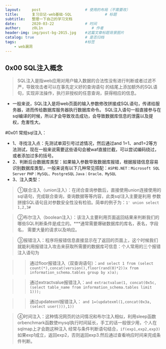 ```yaml
---
layout:     post                    # 使用的布局（不需要改）
title:      复习日记-web基础-SQL               # 标题 
subtitle:   整理一下自己的学习文档
date:       2020-03-22              # 时间
author:     z0L1n                      # 作者
header-img: img/post-bg-2015.jpg    #这篇文章标题背景图片
catalog: true                       # 是否归档
tags:                               #标签
    - web漏洞
---
```


## 0x00 SQL注入概念

> SQL注入是指web应用对用户输入数据的合法性没有进行判断或者过滤不严，导致攻击者可以在事先定义好的查询语句
的结尾上添加额外的SQL语句，实现非法操作，执行非授权的任意查询，获得相应的信息。

- 一般来说，SQL注入是将web页面的输入参数修改拼接成SQL语句，传递给服务器，进而传给数据库服务器执行数据库命令。
SQL注入语句一般直接参与在sql编译的时候，所以才会导致攻击成功，会导致数据库信息的泄露以及提权，危害性大。

#0x01 常规sql注入：
- 1、寻找注入点：先测试单双引号过滤情况，然后通过and 1=1、and1=2等方法测试，现在一般来说需要这些语句会被waf直接拦截，可以尝试编码绕过，
或者添加过多的括号。
- 2、判断后台数据库类型：如果输入参数导致数据库报错，根据报错信息容易识别数据库类型，一般来说有以下几种常见搭配：`ASP和.NET：Microsoft SQL Server`
`PHP：MySQL、PostgreSQL` `Java：Oracle、MySQL`
- 3、注入类型：
> ①联合注入（union注入）：在闭合查询参数后，直接使用union连接使用的sql语句，完成联合查询，查询数据等等内容，此类sql注入主要是利用
参数拼接SQL语句且对参数安全性没有检验。简单的例子为：`1' union select 1,2,3#`

> ②布尔注入（boolean注入）：该注入主要利用页面返回结果来判断我们的哪些SQL判断条件是成立的。***通常需要爆破数据库的库名，表名，字段名，
需要大量的请求以及响应。

> ③报错注入：程序将报错信息直接显示在了返回的页面上，这个时候我们就能利用报错注入攻击来获取所需要的数据库可信息：个人常用的三个报错注入语句为

>>通过floor报错注入（双查询语句）：`and select 1 from (select count(*),concat(version(),floor(rand(0)*2))x from information_schema.tables group by x)a);`

>>通过extractvalue报错注入：`and extractvalue(1, concat(0x5c, (select table_name from information_schema.tables limit 1)));`

>>通过updatexml报错注入： `and 1=(updatexml(1,concat(0x3a,(select user())),1))`

> ④时间注入：这种情况网页的访问情况和布尔注入相似，利用sleep函数orbenchmark函数使mysql执行时间延长，手工的话一般很少用，个人在sqlmap上才会跑这种注入
经常与条件判断语句结合，`if(exp1,exp2,exp3)`如果exp1成立，返回exp2，否则返回exp3.然后通过查看响应时间来完成条件判断。



